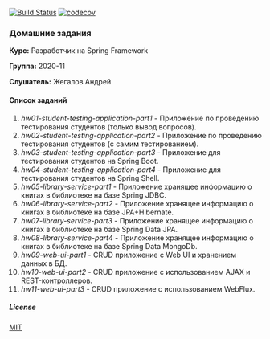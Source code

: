[![Build Status](https://travis-ci.org/andreyzhegalov/2020-11-otus-spring-zhegalov.svg?branch=main)](https://travis-ci.org/andreyzhegalov/2020-11-otus-spring-zhegalov)
[![codecov](https://codecov.io/gh/andreyzhegalov/2020-11-otus-spring-zhegalov/branch/main/graph/badge.svg?token=s9BbEd1xif)](https://codecov.io/gh/andreyzhegalov/2020-11-otus-spring-zhegalov)

### Домашние задания

**Курс:** Разработчик на Spring Framework

**Группа:** 2020-11

**Слушатель:** Жегалов Андрей


#### Список заданий
1. *hw01-student-testing-application-part1* - Приложение по проведению тестирования студентов (только вывод вопросов).
2. *hw02-student-testing-application-part2* - Приложение по проведению тестирования студентов (с самим тестированием).
3. *hw03-student-testing-application-part3* - Приложение для тестирования студентов на Spring Boot.
4. *hw04-student-testing-application-part4* - Приложение для тестирования студентов на Spring Shell.
5. *hw05-library-service-part1* - Приложение хранящее информацию о книгах в библиотеке на базе Spring JDBC.
6. *hw06-library-service-part2* - Приложение хранящее информацию о книгах в библиотеке на базе JPA+Hibernate.
7. *hw07-library-service-part3* - Приложение хранящее информацию о книгах в библиотеке на базе Spring Data JPA.
8. *hw08-library-service-part4* - Приложение хранящее информацию о книгах в библиотеке на базе Spring Data MongoDb.
9. *hw09-web-ui-part1* - CRUD приложение с Web UI и хранением данных в БД.
10. *hw10-web-ui-part2* - CRUD приложение с использованием AJAX и REST-контроллеров.
11. *hw11-web-ui-part3* - CRUD приложение с использованием WebFlux.


##### License

[MIT](https://github.com/andreyzhegalov/2020-11-otus-spring-zhegalov/blob/main/LICENSE)
